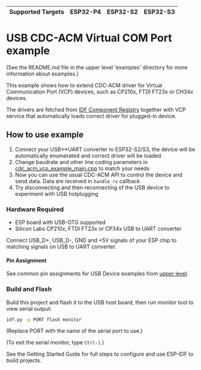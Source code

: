 | Supported Targets | ESP32-P4 | ESP32-S2 | ESP32-S3 |
| ----------------- | -------- | -------- | -------- |

# USB CDC-ACM Virtual COM Port example

(See the README.md file in the upper level 'examples' directory for more information about examples.)

This example shows how to extend CDC-ACM driver for Virtual Communication Port (VCP) devices,
such as CP210x, FTDI FT23x or CH34x devices.

The drivers are fetched from [IDF Component Registry](https://components.espressif.com/) together with VCP service that automatically loads correct driver for plugged-in device.

## How to use example

1. Connect your USB<->UART converter to ESP32-S2/S3, the device will be automatically enumerated and correct driver will be loaded
2. Change baudrate and other line coding parameters in [cdc_acm_vcp_example_main.cpp](main/cdc_acm_vcp_example_main.cpp) to match your needs
3. Now you can use the usual CDC-ACM API to control the device and send data. Data are received in `handle_rx` callback
4. Try disconnecting and then reconnecting of the USB device to experiment with USB hotplugging

### Hardware Required

* ESP board with USB-OTG supported
* Silicon Labs CP210x, FTDI FT23x or CP34x USB to UART converter

Connect USB_D+, USB_D-, GND and +5V signals of your ESP chip to matching signals on USB to UART converter.

#### Pin Assignment

See common pin assignments for USB Device examples from [upper level](../../../README.md#common-pin-assignments).

### Build and Flash

Build this project and flash it to the USB host board, then run monitor tool to view serial output:

```bash
idf.py -p PORT flash monitor
```

(Replace PORT with the name of the serial port to use.)

(To exit the serial monitor, type ``Ctrl-]``.)

See the Getting Started Guide for full steps to configure and use ESP-IDF to build projects.
